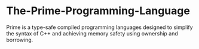 # The-Prime-Programming-Language
Prime is a type-safe compiled programming languages designed to simplify the syntax of C++ and achieving memory safety using ownership and borrowing.
